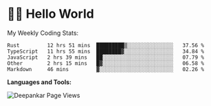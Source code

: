 # 👋🏽 Hello World 

<!--![Deepankar's github stats](https://github-readme-stats.vercel.app/api?username=Deep-Codes&count_private=true&show_icons=true&theme=radical)-->
My Weekly Coding Stats:

<!--START_SECTION:waka-->
```text
Rust         12 hrs 51 mins  █████████▒░░░░░░░░░░░░░░░   37.56 % 
TypeScript   11 hrs 55 mins  ████████▓░░░░░░░░░░░░░░░░   34.84 % 
JavaScript   2 hrs 39 mins   ██░░░░░░░░░░░░░░░░░░░░░░░   07.79 % 
Other        2 hrs 15 mins   █▓░░░░░░░░░░░░░░░░░░░░░░░   06.58 % 
Markdown     46 mins         ▓░░░░░░░░░░░░░░░░░░░░░░░░   02.26 % 
```
<!--END_SECTION:waka-->

**Languages and Tools:**



<p align="left"> <img src="https://komarev.com/ghpvc/?username=Deep-Codes&label=Views&color=blue&style=plastic" alt="Deepankar Page Views" /> </p>
